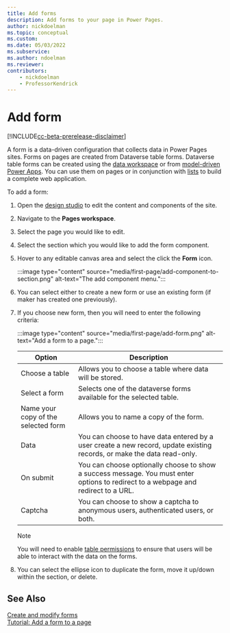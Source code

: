 ```yaml
---
title: Add forms
description: Add forms to your page in Power Pages.
author: nickdoelman
ms.topic: conceptual
ms.custom: 
ms.date: 05/03/2022
ms.subservice:
ms.author: ndoelman 
ms.reviewer: 
contributors:
    - nickdoelman
    - ProfessorKendrick
---
```


# Add form

[!INCLUDE[cc-beta-prerelease-disclaimer](../includes/cc-beta-prerelease-disclaimer.md)]

A form is a data-driven configuration that collects data in Power Pages sites. Forms on pages are created from Dataverse table forms. Dataverse table forms can be created using the [data workspace](use-data-workspace.md) or from [model-driven Power Apps](/power-apps/maker/model-driven-apps/form-designer-overview/). You can use them on pages or in conjunction with [lists](add-list.md) to build a complete web application.

To add a form:

1. Open the [design studio](use-design-studio.md) to edit the content and components of the site.

1. Navigate to the **Pages workspace**.

1. Select the page you would like to edit.

1. Select the section which you would like to add the form component.

1. Hover to any editable canvas area and select the click the **Form** icon.

    :::image type="content" source="media/first-page/add-component-to-section.png" alt-text="The add component menu.":::

1. You can select either to create a new form or use an existing form (if maker has created one previously).

1. If you choose new form, then you will need to enter the following criteria:
  
    :::image type="content" source="media/first-page/add-form.png" alt-text="Add a form to a page.":::

    | Option | Description |
    | ----------- | ----------- |
    | Choose a table | Allows you to choose a table where data will be stored. |
    | Select a form | Selects one of the dataverse forms available for the selected table. |
    | Name your copy of the selected form| Allows you to name a copy of the form. |
    | Data | You can choose to have data entered by a user create a new record, update existing records, or make the data read-only. |
    | On submit | You can choose optionally choose to show a success message.  You must enter options to redirect to a webpage and redirect to a URL. |
    | Captcha | You can choose to show a captcha to anonymous users, authenticated users, or both.

    > [!NOTE]
    > You will need to enable [table permissions](../security/table-permissions.md) to ensure that users will be able to interact with the data on the forms.

1. You can select the ellipse icon to duplicate the form, move it up/down within the section, or delete.

## See Also

[Create and modify forms](../configure/data-workspace-forms.md)<br>
[Tutorial: Add a form to a page](tutorial-add-form-to-page.md)